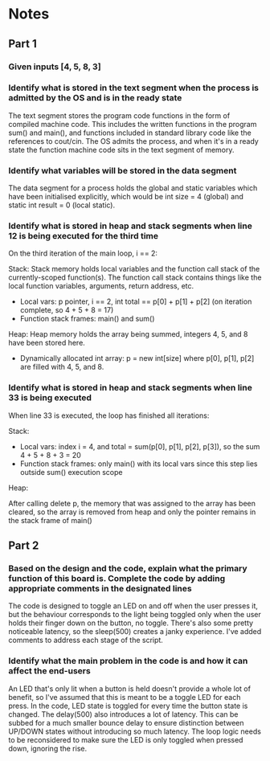 # Notes

## Part 1

### Given inputs [4, 5, 8, 3]

### Identify what is stored in the text segment when the process is admitted by the OS and is in the ready state

The text segment stores the program code functions in the form of compiled machine code. This includes the written functions in the program sum() and main(), and functions included in standard library code like the references to cout/cin. The OS admits the process, and when it's in a ready state the function machine code sits in the text segment of memory.

### Identify what variables will be stored in the data segment

The data segment for a process holds the global and static variables which have been initialised explicitly, which would be int size = 4 (global) and static int result = 0 (local static).

### Identify what is stored in heap and stack segments when line 12 is being executed for the third time

On the third iteration of the main loop, i == 2:

Stack: Stack memory holds local variables and the function call stack of the currently-scoped function(s). The function call stack contains things like the local function variables, arguments, return address, etc.

- Local vars: p pointer, i == 2, int total == p[0] + p[1] + p[2] (on iteration complete, so 4 + 5 + 8 = 17)
- Function stack frames: main() and sum()

Heap: Heap memory holds the array being summed, integers 4, 5, and 8 have been stored here.

- Dynamically allocated int array: p = new int[size] where p[0], p[1], p[2] are filled with 4, 5, and 8.

### Identify what is stored in heap and stack segments when line 33 is being executed

When line 33 is executed, the loop has finished all iterations:

Stack:

- Local vars: index i = 4, and total = sum(p[0], p[1], p[2], p[3]), so the sum 4 + 5 + 8 + 3 = 20
- Function stack frames: only main() with its local vars since this step lies outside sum() execution scope

Heap:

After calling delete p, the memory that was assigned to the array has been cleared, so the array is removed from heap and only the pointer remains in the stack frame of main()

## Part 2

### Based on the design and the code, explain what the primary function of this board is. Complete the code by adding appropriate comments in the designated lines

The code is designed to toggle an LED on and off when the user presses it, but the behaviour corresponds to the light being toggled only when the user holds their finger down on the button, no toggle. There's also some pretty noticeable latency, so the sleep(500) creates a janky experience. I've added comments to address each stage of the script.

### Identify what the main problem in the code is and how it can affect the end-users

An LED that's only lit when a button is held doesn't provide a whole lot of benefit, so I've assumed that this is meant to be a toggle LED for each press. In the code, LED state is toggled for every time the button state is changed. The delay(500) also introduces a lot of latency. This can be subbed for a much smaller bounce delay to ensure distinction between UP/DOWN states without introducing so much latency. The loop logic needs to be reconsidered to make sure the LED is only toggled when pressed down, ignoring the rise.